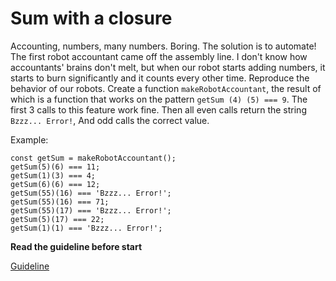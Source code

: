 # Sum with a closure

Accounting, numbers, many numbers. Boring. The solution is to automate!
The first robot accountant came off the assembly line.
I don't know how accountants' brains don't melt,
but when our robot starts adding numbers, it starts to burn significantly and it counts every other time.
Reproduce the behavior of our robots. Create a function `makeRobotAccountant`,
the result of which is a function that works on the pattern `getSum (4) (5) === 9`.
The first 3 calls to this feature work fine.
Then all even calls return the string `Bzzz... Error!`, And odd calls the correct value.

Example:
```
const getSum = makeRobotAccountant();
getSum(5)(6) === 11;
getSum(1)(3) === 4;
getSum(6)(6) === 12;
getSum(55)(16) === 'Bzzz... Error!';
getSum(55)(16) === 71;
getSum(55)(17) === 'Bzzz... Error!';
getSum(5)(17) === 22;
getSum(1)(1) === 'Bzzz... Error!';
```

**Read the guideline before start**

[Guideline](https://github.com/mate-academy/js_task-guideline/blob/master/README.md)
